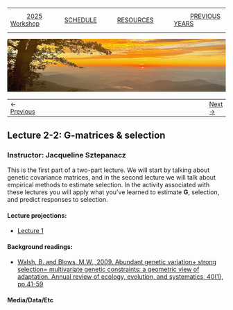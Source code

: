 
|        |        |        |    |
|--------|---------------------------------------------|--------------------|------------------------------------------|
| &nbsp;&nbsp;&nbsp;&nbsp;&nbsp;&nbsp;&nbsp;&nbsp;&nbsp; [2025 Workshop](/index.html) &nbsp;&nbsp;&nbsp;&nbsp;&nbsp;&nbsp;&nbsp;&nbsp;&nbsp; | &nbsp;&nbsp;&nbsp;&nbsp;&nbsp;&nbsp;&nbsp;&nbsp;&nbsp;&nbsp;&nbsp;&nbsp; [SCHEDULE](/2025/schedule.html) &nbsp;&nbsp;&nbsp;&nbsp;&nbsp;&nbsp;&nbsp;&nbsp;&nbsp; | &nbsp;&nbsp;&nbsp;&nbsp;&nbsp;&nbsp;&nbsp;&nbsp;&nbsp;&nbsp;&nbsp;&nbsp; [RESOURCES](/2025/resources.html) &nbsp;&nbsp;&nbsp;&nbsp;&nbsp;&nbsp;&nbsp;&nbsp;&nbsp; | &nbsp;&nbsp;&nbsp;&nbsp;&nbsp;&nbsp;&nbsp;&nbsp;&nbsp; [PREVIOUS YEARS](2025/previous.html) &nbsp;&nbsp;&nbsp;&nbsp;&nbsp;&nbsp; |


<div align="left">
<img src="/media/SWVirginiaMtns.jpg" alt="[Southwest Virginia Mountains]">
</div>


<table><tr><td>&larr; <a href="/2025/exercise2-1/exercise2-1.html">Previous</a></td><td width="772">&nbsp;</td><td> <a href="/2025/lecture2-3/lecture2-3.html">Next &rarr;</a></td></tr></table>

## Lecture 2-2: G-matrices & selection ##

### Instructor: Jacqueline Sztepanacz ###
  
This is the first part of a two-part lecture. We will start by talking about genetic covariance matrices, and in the second lecture we will talk about empirical methods to estimate selection. In the activity associated with these lectures you will apply what you've learned to estimate **G**, selection, and predict responses to selection.  
  
#### Lecture projections: ####
* [Lecture 1](/2025/lecture2-2/EQGW_Lecture_1.pdf)
  
#### Background readings:  ####
* [Walsh, B. and Blows, M.W., 2009. Abundant genetic variation+ strong selection= multivariate genetic constraints: a geometric view of adaptation. Annual review of ecology, evolution, and systematics, 40(1), pp.41-59](2025/lecture2-2/annurev.ecolsys.110308.120232.pdf)

#### Media/Data/Etc ####



  
